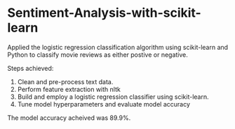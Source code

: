 # Sentiment-Analysis-with-scikit-learn

Applied the logistic regression classification algorithm using scikit-learn and Python to classify movie reviews as either postive or negative. 

Steps achieved:
1. Clean and pre-process text data.
2. Perform feature extraction with nltk
3. Build and employ a logistic regression classifier using scikit-learn.
4. Tune model hyperparameters and evaluate model accuracy

The model accuracy acheived was 89.9%.
